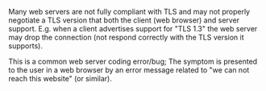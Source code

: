 Many web servers are not fully compliant with TLS and may not properly negotiate a TLS version that both the client (web browser) and server support.
E.g. when a client advertises support for "TLS 1.3" the web server may drop the connection (not respond correctly with the TLS version it supports).

This is a common web server coding error/bug; The symptom is presented to the user in a web browser by an error message related to "we can not reach this website" (or similar).